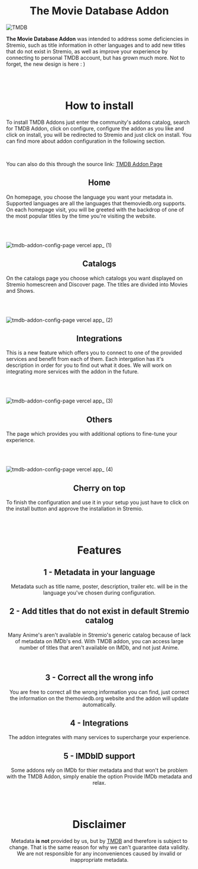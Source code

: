 <div align="center">
    <h1>The Movie Database Addon</h1>
</div>

![TMDB](https://www.themoviedb.org/assets/2/v4/logos/v2/blue_short-8e7b30f73a4020692ccca9c88bafe5dcb6f8a62a4c6bc55cd9ba82bb2cd95f6c.svg)
<br>

**The Movie Database Addon** was intended to address some deficiencies in Stremio, such as title information in other languages and to add new titles that do not exist in Stremio, as well as improve your experience by connecting to personal TMDB account, but has grown much more. Not to forget, the new design is here : )

<br><br>

<div align="center">
    <h1>How to install</h1>
</div>

To install TMDB Addons just enter the community's addons catalog, search for TMDB Addon, click on configure, configure the addon as you like and click on install, you will be redirected to Stremio and just click on install. You can find more about addon configuration in the following section.

<br>

You can also do this through the source link: [TMDB Addon Page](https://tmdb-addon-config-page.vercel.app/)

<div align="center">
    <h2>Home</h2>
</div>

On homepage, you choose the language you want your metadata in. Supported languages are all the languages that themoviedb.org supports. On each homepage visit, you will be greeted with the backdrop of one of the most popular titles by the time you're visiting the website.

<br><br>

![tmdb-addon-config-page vercel app_ (1)](https://github.com/user-attachments/assets/1e0d08b5-a061-43d5-a107-0a8e4dd2235f)

<div align="center">
    <h2>Catalogs</h2>
</div>
On the catalogs page you choose which catalogs you want displayed on Stremio homescreen and Discover page. The titles are divided into Movies and Shows.

<br><br>

![tmdb-addon-config-page vercel app_ (2)](https://github.com/user-attachments/assets/26a80bc8-b7ea-40b1-8f3a-ff12ae9ba41a)

<div align="center">
    <h2>Integrations</h2>
</div>
This is a new feature which offers you to connect to one of the provided services and benefit from each of them. Each intergation has it's description in order for you to find out what it does. We will work on integrating more services with the addon in the future.

<br><br>

![tmdb-addon-config-page vercel app_ (3)](https://github.com/user-attachments/assets/1d051dde-3a71-4059-bfe6-35b266b5ff75)

<div align="center">
    <h2>Others</h2>
</div>
The page which provides you with additional options to fine-tune your experience. 

<br><br>

![tmdb-addon-config-page vercel app_ (4)](https://github.com/user-attachments/assets/e29d304e-4b67-4d42-8015-f93cec7a67f5)

<div align="center">
    <h2>Cherry on top</h2>
</div>
To finish the configuration and use it in your setup you just have to click on the install button and approve the installation in Stremio.

<br><br>



<div align="center">
    <h1>Features</h1>



<div align="center">
    <h2>1 - Metadata in your language</h2>
</div>
Metadata such as title name, poster, description, trailer etc. will be in the language you've chosen during configuration.

<br>

<div align="center">
    <h2>2 - Add titles that do not exist in default Stremio catalog</h2>
</div>

Many Anime's aren't available in Stremio's generic catalog because of lack of metadata on IMDb's end. With TMDB addon, you can access large number of titles that aren't available on IMDb, and not just Anime.

<br>

<div align="center">
    <h2>3 - Correct all the wrong info</h2>
</div>
You are free to correct all the wrong information you can find, just correct the information on the themoviedb.org website and the addon will update automatically.

<br>

<div align="center">
    <h2>4 - Integrations</h2>
</div>
The addon integrates with many services to supercharge your experience.

<br>

<div align="center">
    <h2>5 - IMDbID support</h2>
</div>
Some addons rely on IMDb for thier metadata and that won't be problem with the TMDB Addon, simply enable the option Provide IMDb metadata and relax.

<br><br>



<div align="center">
    <h1>Disclaimer</h1>
</div>

Metadata **is not** provided by us, but by [TMDB](https://themoviedb.org/) and therefore is subject to change. That is the same reason for why we can't guarantee data validity. We are not responsible for any inconveniences caused by invalid or inappropriate metadata.



 
